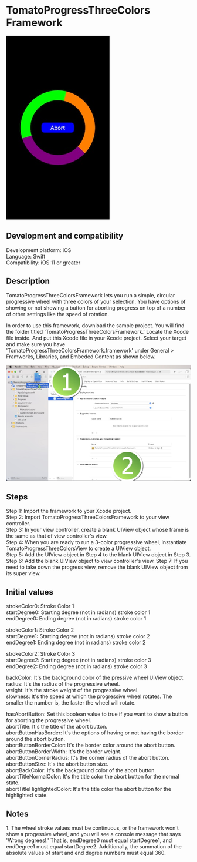 # TomatoProgressThreeColors Framework

![](Screenshots/Screenshot_001.jpg)

<h2>Development and compatibility</h2>

Development platform: iOS<br/>
Language: Swift<br/>
Compatibility: iOS 11 or greater<br/>

<h2>Description</h2>

TomatoProgressThreeColorsFramework lets you run a simple, circular progressive wheel with three colors of your selection.  You have options of showing or not showing a button for aborting progress on top of a number of other settings like the speed of rotation.

In order to use this framework, download the sample project.  You will find the folder titled 'TomatoProgressThreeColorsFramework.'  Locate the Xcode file inside.  And put this Xcode file in your Xcode project.  Select your target and make sure you have 'TomatoProgressThreeColorsFramework.framework' under General > Framworks, Libraries, and Embeded Content as shown below.

![](Screenshots/Screenshot_002.jpg)

<h2>Steps</h2>

Step 1: Import the framework to your Xcode project.<br/>
Step 2: Import TomatoProgressThreeColorsFramework to your view controller.<br/>
Step 3: In your view controller, create a blank UIView object whose frame is the same as that of view controller's view.<br/>
Step 4: When you are ready to run a 3-color progressive wheel, instantiate TomatoProgressThreeColorsView to create a UIView object.<br/>
Step 5: Add the UIView object in Step 4 to the blank UIView object in Step 3. 
Step 6: Add the blank UIView object to view controller's view.
Step 7: If you need to take down the progress view, remove the blank UIView object from its super view.

<h2>Initial values</h2>

strokeColor0: Stroke Color 1<br/>
startDegree0: Starting degree (not in radians) stroke color 1<br/>
endDegree0: Ending degree (not in radians) stroke color 1<br/>
	
strokeColor1: Stroke Color 2<br/>
startDegree1: Starting degree (not in radians) stroke color 2<br/>
endDegree1: Ending degree (not in radians) stroke color 2<br/>
	
strokeColor2: Stroke Color 3<br/>
startDegree2: Starting degree (not in radians) stroke color 3<br/>
endDegree2: Ending degree (not in radians) stroke color 3<br/>
	
backColor: It's the background color of the pressive wheel UIView object.<br/>
radius: It's the radius of the progressive wheel.<br/>
weight: It's the stroke weight of the progressive wheel.<br/>
slowness: It's the speed at which the progressive wheel rotates.  The smaller the number is, the faster the wheel will rotate.<br/>
	
hasAbortButton: Set this boolean value to true if you want to show a button for aborting the progressive wheel.<br/>
abortTitle: It's the title of the abort button.<br/>
abortButtonHasBorder: It's the options of having or not having the border around the abort button.<br/>
abortButtonBorderColor: It's the border color around the abort button.<br/>
abortButtonBorderWidth: It's the border weight.<br/>
abortButtonCornerRadius: It's the corner radius of the abort button.<br/>
abortButtonSize: It's the abort button size.<br/>
abortBackColor: It's the background color of the abort button.<br/>
abortTitleNormalColor: It's the title color the abort button for the normal state.<br/>
abortTitleHighlightedColor: It's the title color the abort button for the highlighted state.<br/>

<h2>Notes</h2>
1. The wheel stroke values must be continuous, or the framework won't show a progessive wheel, and you will see a console message that says 'Wrong degrees!.'  That is, endDegree0 must equal startDegree1, and endDegree1 must equal startDegree2.  Additionally, the summation of the absolute values of start and end degree numbers must equal 360.
